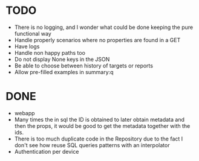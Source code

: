 # TODO

- There is no logging, and I wonder what could be done keeping the pure functional way
- Handle properly scenarios where no properties are found in a GET
- Have logs
- Handle non happy paths too
- Do not display None keys in the JSON
- Be able to choose between history of targets or reports
- Allow pre-filled examples in summary:q



# DONE

- webapp
- Many times the in sql the ID is obtained to later obtain metadata and then the props, it would be good to get the metadata together with the ids.
- There is too much duplicate code in the Repository due to the fact I don't see how reuse SQL queries patterns with an interpolator
- Authentication per device
